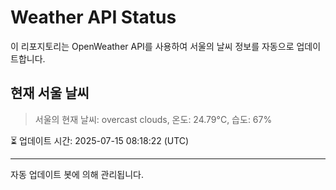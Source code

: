 
# Weather API Status

이 리포지토리는 OpenWeather API를 사용하여 서울의 날씨 정보를 자동으로 업데이트합니다.

## 현재 서울 날씨
> 서울의 현재 날씨: overcast clouds, 온도: 24.79°C, 습도: 67%

⏳ 업데이트 시간: 2025-07-15 08:18:22 (UTC)

---
자동 업데이트 봇에 의해 관리됩니다.
